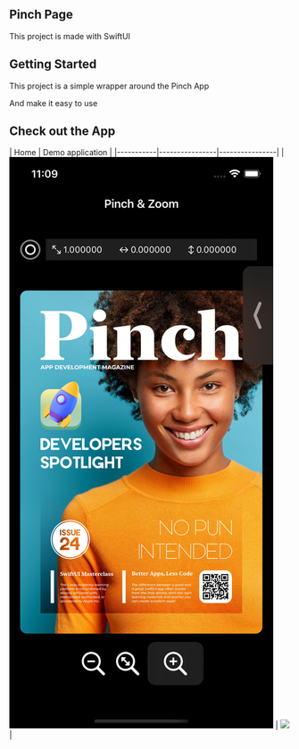 ## Pinch Page

This project is made with SwiftUI 

## Getting Started

This project is a simple wrapper around the Pinch App

And make it easy to use

## Check out the App
| Home | Demo application | 
|-----------|----------------|----------------|
| ![](https://github.com/kelevra9900/gesture-magazine/blob/main/screenshots/1.png) | ![](https://github.com/kelevra9900/gesture-magazine/blob/main/screenshots/2.gif)|